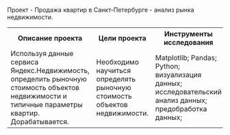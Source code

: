 Проект - Продажа квартир в Санкт-Петербурге - анализ рынка недвижимости.

<table>
  <tr><th>Описание проекта</th><th>Цели проекта</th><th>Инструменты исследования</th><th>Выводы исследования</th><th>Используемые данные</th></tr>
  <tr>
    <td>Используя данные сервиса Яндекс.Недвижимость, определить рыночную стоимость объектов недвижимости и типичные параметры квартир. Дорабатывается.</td>
    <td>Необходимо научиться определять рыночную стоимость объектов недвижимости.</td>
    <td>Matplotlib; Pandas; Python; визуализация данных; исследовательский анализ данных; предобработка данных;</td>
    <td>В ходе работы были проанализированны данные о рынке нидвижимости в Ленинградской области. Выводы в исследовании.</td>
    <td>Данные сервиса Яндекс.Недвижимость — архив объявлений о продаже квартир в Санкт-Петербурге и соседних населённых пунктов за несколько лет.</td>
  </tr>
</table>
